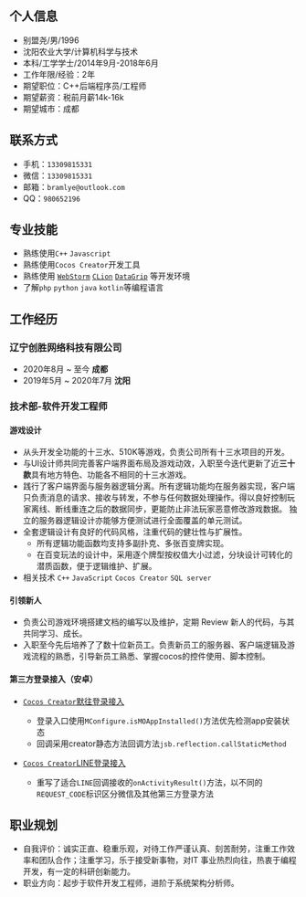 ## 个人信息

- 别盟尧/男/1996
- 沈阳农业大学/计算机科学与技术
- 本科/工学学士/2014年9月-2018年6月
- 工作年限/经验：2年
- 期望职位：C++后端程序员/工程师
- 期望薪资：税前月薪14k-16k
- 期望城市：成都

## 联系方式

- 手机：`13309815331`
- 微信：`13309815331`
- 邮箱：`bramlye@outlook.com`
- QQ：`980652196`

## 专业技能

- 熟练使用`C++` `Javascript`
- 熟练使用`Cocos Creator`开发工具
- 熟练使用 [`WebStorm`](https://www.jetbrains.com/webstorm/?from=augus) [`CLion`](https://www.jetbrains.com/clion/?from=augus) [`DataGrip`](https://www.jetbrains.com/datagrip/?from=augus)
等开发环境
- 了解`php` `python` `java` `kotlin`等编程语言

## 工作经历

### 辽宁创胜网络科技有限公司

- 2020年8月 ~ 至今 **成都**
- 2019年5月 ~ 2020年7月 **沈阳**

### 技术部-软件开发工程师

#### 游戏设计

- 从头开发全功能的十三水、510K等游戏，负责公司所有十三水项目的开发。
- 与UI设计师共同完善客户端界面布局及游戏动效，入职至今迭代更新了近**三十款**具有地方特色、功能各不相同的十三水游戏。
- 践行了客户端界面与服务器逻辑分离。所有逻辑功能均在服务器实现，客户端只负责消息的请求、接收与转发，不参与任何数据处理操作。得以良好控制玩家离线、断线重连之后的数据同步，更能防止非法玩家恶意修改游戏数据。
  独立的服务器逻辑设计亦能够方便测试进行全面覆盖的单元测试。
- 全套逻辑设计有良好的代码风格，注重代码的健壮性与扩展性。
    * 所有逻辑功能函数均支持多副扑克、多张百变牌实现。
    * 在百变玩法的设计中，采用逐个牌型按权值大小过滤，分块设计可转化的潜质函数，便于逻辑维护、扩展。
- 相关技术 `C++` `JavaScript` `Cocos Creator` `SQL server`

#### 引领新人

- 负责公司游戏环境搭建文档的编写以及维护，定期 Review 新人的代码，与其共同学习、成长。
- 入职至今先后培养了了数十位新员工。负责新员工的服务器、客户端逻辑及游戏流程的熟悉，引导新员工熟悉、掌握cocos的控件使用、脚本控制。

#### 第三方登录接入（安卓）

- [`Cocos Creator`默往登录接入](https://www.jianshu.com/p/558209ce40bb)
    + 登录入口使用`MConfigure.isMOAppInstalled()`方法优先检测app安装状态
    + 回调采用creator静态方法回调方法```jsb.reflection.callStaticMethod```

- [`Cocos Creator`LINE登录接入](https://www.jianshu.com/p/eb7ceb42e263)
    + 重写了适合`LINE`回调接收的`onActivityResult()`方法，以不同的`REQUEST_CODE`标识区分微信及其他第三方登录方法

## 职业规划

- 自我评价：诚实正直、稳重乐观，对待工作严谨认真、刻苦耐劳，注重工作效率和团队合作；注重学习，乐于接受新事物，对IT 事业热烈向往，热衷于编程开发，有一定的科研创新能力。
- 职业方向：起步于软件开发工程师，进阶于系统架构分析师。

